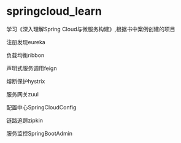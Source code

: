 # springcloud_learn
学习《深入理解Spring Cloud与微服务构建》,根据书中案例创建的项目

注册发现eureka

负载均衡ribbon

声明式服务调用feign

熔断保护hystrix

服务网关zuul

配置中心SpringCloudConfig

链路追踪zipkin

服务监控SpringBootAdmin

